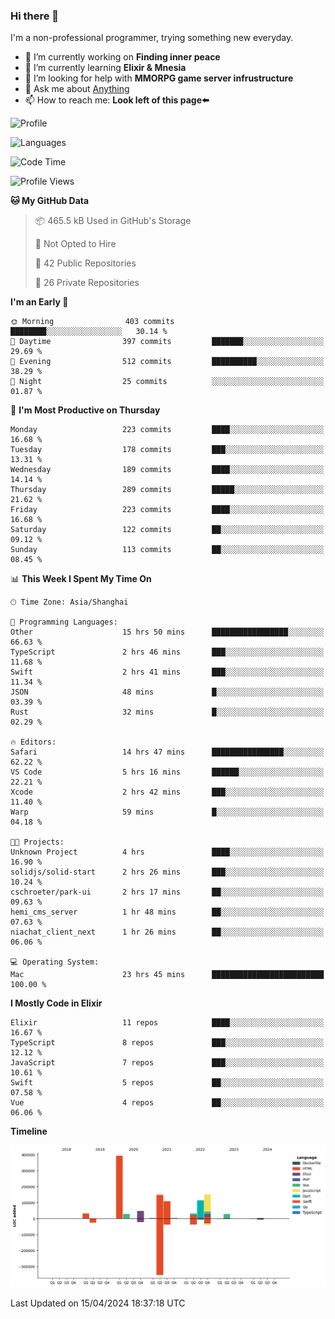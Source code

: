 ### Hi there 👋

I'm a non-professional programmer, trying something new everyday.

<!--
**dyzdyz010/dyzdyz010** is a ✨ _special_ ✨ repository because its `README.md` (this file) appears on your GitHub profile.
-->

- 🔭 I’m currently working on **Finding inner peace**
- 🌱 I’m currently learning **Elixir & Mnesia**
- 🤔 I’m looking for help with **MMORPG game server infrustructure**
- 💬 Ask me about [Anything](https://github.com/dyzdyz010/dyzdyz010/issues)
- 📫 How to reach me: **Look left of this page⬅️**

<!-- - 👯 I’m looking to collaborate on
- 😄 Pronouns: ...
- ⚡ Fun fact: ...
 -->
 
![Profile](https://github-readme-stats.vercel.app/api?username=dyzdyz010&count_private=true&show_icons=true&theme=dracula)

![Languages](https://github-readme-stats.vercel.app/api/top-langs/?username=dyzdyz010&layout=compact&theme=dracula)

<!--START_SECTION:waka-->
![Code Time](http://img.shields.io/badge/Code%20Time-1%2C358%20hrs%2035%20mins-blue)

![Profile Views](http://img.shields.io/badge/Profile%20Views-74-blue)

**🐱 My GitHub Data** 

> 📦 465.5 kB Used in GitHub's Storage 
 > 
> 🚫 Not Opted to Hire
 > 
> 📜 42 Public Repositories 
 > 
> 🔑 26 Private Repositories 
 > 
**I'm an Early 🐤** 

```text
🌞 Morning                403 commits         ████████░░░░░░░░░░░░░░░░░   30.14 % 
🌆 Daytime                397 commits         ███████░░░░░░░░░░░░░░░░░░   29.69 % 
🌃 Evening                512 commits         ██████████░░░░░░░░░░░░░░░   38.29 % 
🌙 Night                  25 commits          ░░░░░░░░░░░░░░░░░░░░░░░░░   01.87 % 
```
📅 **I'm Most Productive on Thursday** 

```text
Monday                   223 commits         ████░░░░░░░░░░░░░░░░░░░░░   16.68 % 
Tuesday                  178 commits         ███░░░░░░░░░░░░░░░░░░░░░░   13.31 % 
Wednesday                189 commits         ████░░░░░░░░░░░░░░░░░░░░░   14.14 % 
Thursday                 289 commits         █████░░░░░░░░░░░░░░░░░░░░   21.62 % 
Friday                   223 commits         ████░░░░░░░░░░░░░░░░░░░░░   16.68 % 
Saturday                 122 commits         ██░░░░░░░░░░░░░░░░░░░░░░░   09.12 % 
Sunday                   113 commits         ██░░░░░░░░░░░░░░░░░░░░░░░   08.45 % 
```


📊 **This Week I Spent My Time On** 

```text
🕑︎ Time Zone: Asia/Shanghai

💬 Programming Languages: 
Other                    15 hrs 50 mins      █████████████████░░░░░░░░   66.63 % 
TypeScript               2 hrs 46 mins       ███░░░░░░░░░░░░░░░░░░░░░░   11.68 % 
Swift                    2 hrs 41 mins       ███░░░░░░░░░░░░░░░░░░░░░░   11.34 % 
JSON                     48 mins             █░░░░░░░░░░░░░░░░░░░░░░░░   03.39 % 
Rust                     32 mins             █░░░░░░░░░░░░░░░░░░░░░░░░   02.29 % 

🔥 Editors: 
Safari                   14 hrs 47 mins      ████████████████░░░░░░░░░   62.22 % 
VS Code                  5 hrs 16 mins       ██████░░░░░░░░░░░░░░░░░░░   22.21 % 
Xcode                    2 hrs 42 mins       ███░░░░░░░░░░░░░░░░░░░░░░   11.40 % 
Warp                     59 mins             █░░░░░░░░░░░░░░░░░░░░░░░░   04.18 % 

🐱‍💻 Projects: 
Unknown Project          4 hrs               ████░░░░░░░░░░░░░░░░░░░░░   16.90 % 
solidjs/solid-start      2 hrs 26 mins       ███░░░░░░░░░░░░░░░░░░░░░░   10.24 % 
cschroeter/park-ui       2 hrs 17 mins       ██░░░░░░░░░░░░░░░░░░░░░░░   09.63 % 
hemi_cms_server          1 hr 48 mins        ██░░░░░░░░░░░░░░░░░░░░░░░   07.63 % 
niachat_client_next      1 hr 26 mins        ██░░░░░░░░░░░░░░░░░░░░░░░   06.06 % 

💻 Operating System: 
Mac                      23 hrs 45 mins      █████████████████████████   100.00 % 
```

**I Mostly Code in Elixir** 

```text
Elixir                   11 repos            ████░░░░░░░░░░░░░░░░░░░░░   16.67 % 
TypeScript               8 repos             ███░░░░░░░░░░░░░░░░░░░░░░   12.12 % 
JavaScript               7 repos             ███░░░░░░░░░░░░░░░░░░░░░░   10.61 % 
Swift                    5 repos             ██░░░░░░░░░░░░░░░░░░░░░░░   07.58 % 
Vue                      4 repos             ██░░░░░░░░░░░░░░░░░░░░░░░   06.06 % 
```



**Timeline**

![Lines of Code chart](https://raw.githubusercontent.com/dyzdyz010/dyzdyz010/master/assets/bar_graph.png)


 Last Updated on 15/04/2024 18:37:18 UTC
<!--END_SECTION:waka-->

